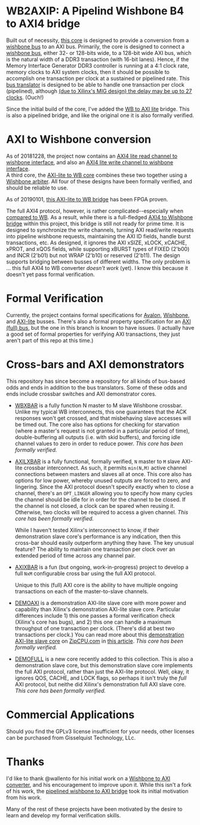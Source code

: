 # WB2AXIP: A Pipelind Wishbone B4 to AXI4 bridge

Built out of necessity, [this core](rtl/wbm2axisp.v) is designed to provide
a conversion from a [wishbone
bus](http://zipcpu.com/zipcpu/2017/11/07/wb-formal.html) to an AXI bus.
Primarily, the core is designed to connect a
[wishbone bus](http://zipcpu.com/zipcpu/2017/11/07/wb-formal.html),
either 32- or 128-bits wide, to a 128-bit wide AXI bus, which is the natural
width of a DDR3 transaction (with 16-bit lanes).  Hence, if the
Memory Interface Generator DDR3 controller is running at a 4:1 clock rate,
memory clocks to AXI system clocks, then it should be possible to accomplish
one transaction per clock at a sustained or pipelined rate.  This
[bus translator](rtl/wbm2axisp.v) is designed to be able to handle one
transaction per clock (pipelined), although [(due to Xilinx's MIG design)
the delay may be up to 27 clocks](http://opencores.org/project,wbddr3).  (Ouch!)

Since the initial build of the core, I've added the
[WB to AXI lite](rtl/wbm2axilite.v) bridge.  This is also a pipelined bridge,
and like the original one it is also formally verified.

# AXI to Wishbone conversion

As of 20181228, the project now contains an
[AXI4 lite read channel to wishbone interface](rtl/axilrd2wbsp.v), and also an
[AXI4 lite write channel to wishbone interface](rtl/axilwr2wbsp.v).  
A third core, the [AXI-lite to WB core](rtl/axlite2wbsp.v) combines these
two together using a  [Wishbone arbiter](rtl/wbartbiter.v).  All four of these
designs have been formally verified, and should be reliable to use.

As of 20190101, [this AXI-lite to WB bridge](rtl/axlite2wbsp.v) has been
FPGA proven.

The full AXI4 protocol, however, is rather complicated--especially when
[compared to WB](http://zipcpu.com/zipcpu/2017/11/07/wb-formal.html).  As a
result, while there is a full-fledged
[AXI4 to Wishbone bridge](rtl/axim2wbsp.v) within this project,
this bridge is still not ready for prime time.  It is designed to
synchronize the write channels, turning AXI read/write requests into pipeline
wishbone requests, maintaining the AXI ID fields, handle burst transactions,
etc.  As designed, it ignores the AXI xSIZE, xLOCK, xCACHE, xPROT, and xQOS
fields, while supporting xBURST types of FIXED (2'b00) and INCR (2'b01)
but not WRAP (2'b10) or reserved (2'b11).  The design supports bridging
between busses of different widths.  The only problem is ...
this full AXI4 to WB converter _doesn't work_ (yet).  I know this because it
doesn't yet pass formal verification.

# Formal Verification

Currently, the project contains formal specifications for
[Avalon](bench/formal/fav_slave.v), [Wishbone](bench/formal/fwb_slave.v),
and [AXI-lite](bench/formal/faxil_slave.v) busses.  There's also a formal
property specification for an [AXI (full) bus](bench/formal/faxi_slave.v), but
the one in this branch is known to have issues.  (I actually have a good set
of formal properties for verifying AXI transactions, they just aren't part of
this repo at this time.)

# Cross-bars and AXI demonstrators

This repository has since become a repository for all kinds of bus-based
odds and ends in addition to the bus translators.  Some of these odds and
ends include crossbar switches and AXI demonstrator cores.

- [WBXBAR](rtl/wbxbar.v) is a fully function N master to M slave Wishbone
  crossbar.  Unlike my typical WB interconnects, this one guarantees that the
  ACK responses won't get crossed, and that misbehaving slave accesses will
  be timed out.  The core also has options for checking for starvation
  (where a master's request is not granted in a particular period of time),
  double-buffering all outputs (i.e. with skid buffers), and forcing idle
  channel values to zero in order to reduce power.
  *This core has been formally verified.*

- [AXILXBAR](rtl/axilxbar.v) is a fully functional, formally verified, `N`
  master to `M` slave AXI-lite crossbar interconnect.  As such, it permits
  `min(N,M)` active channel connections between masters and slaves all at once.
  This core also has options for low power, whereby unused outputs are forced
  to zero, and lingering.  Since the AXI protocol doesn't specify exactly
  when to close a channel, there's an `OPT_LINGER` allowing you to specify
  how many cycles the channel should be idle for in order for the channel
  to be closed.  If the channel is not closed, a clock can be spared when
  reusing it.  Otherwise, two clocks will be required to access a given channel.
  *This core has been formally verified.*

  While I haven't tested Xilinx's interconnect to know, if their demonstration
  slave core's performance is any indication, then this cross-bar should easily
  outperform anything they have.  The key unusual feature?  The ability to
  maintain one transaction per clock over an extended period of time across
  any channel pair.

- [AXIXBAR](rtl/axixbar.v) is a fun (but ongoing, work-in-progress) project to
  develop a full `NxM` configurable cross bar using the full AXI protocol.

  Unique to this (full) AXI core is the ability to have multiple ongoing
  transactions on each of the master-to-slave channels.

- [DEMOAXI](rtl/demoaxi.v) is a demonstration AXI-lite slave core with more
  power and capability than Xilinx's demonstration AXI-lite slave core.
  Particular differences include 1) this one passes a formal verification check
  (Xilinx's core has bugs), and 2) this one can handle a maximum throughput of
  one transaction per clock.  (There's did at best two transactions per clock.)
  You can read more about this [demonstration AXI-lite slave
  core](rtl/demoaxi.v) on [ZipCPU.com](http://zipcpu.com) in
  [this article](http://zipcpu.com/blog/2019/01/12/demoaxilite.html).
  *This core has been formally verified.*

- [DEMOFULL](rtl/demofull.v) is a new core recently added to this collection.
  This is also a demonstration slave core, but this demonstration slave core
  implements the full AXI protocol, rather than just the AXI-lite protocol.
  Well, okay, it ignores QOS, CACHE, and LOCK flags, so perhaps it isn't
  truly the *full* AXI protocol, but neithe did Xilinx's demonstration full
  AXI slave core.
  *This core has been formally verified.*

# Commercial Applications

Should you find the GPLv3 license insufficient for your needs, other licenses
can be purchased from Gisselquist Technology, LLc.

# Thanks

I'd like to thank @wallento for his initial work on a
[Wishbone to AXI converter](https://github.com/wallento/wb2axi), and his
encouragement to improve upon it.  While this isn't a fork of his work, the
[pipelined wishbone to AXI bridge](rtl/wbm2axisp.v) took its initial
motivation from his work.

Many of the rest of these projects have been motivated by the desire to learn
and develop my formal verification skills.
